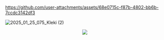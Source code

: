 

https://github.com/user-attachments/assets/68e0715c-f87b-4802-bb6b-7ccdc3142df3

![2025_01_25_075_Kleki (2)](https://github.com/user-attachments/assets/af52f07a-b710-4e2c-8b52-6b749f7de6ca)


<p align="center"><img src=https://krisres.carrd.co/assets/images/image01.png?v=428bdd36>
